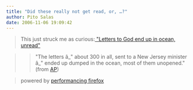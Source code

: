 ```yaml
---
title: "Did these really not get read, or, …?"
author: Pito Salas
date: 2006-11-06 19:09:42
---
```


>
> This just struck me as curious:[ "Letters to God end up in ocean,
> unread"](<http://news.yahoo.com/s/ap/20061103/ap_on_re_us/unanswered_prayers_7>)
>

>> "The letters â_" about 300 in all, sent to a New Jersey minister â_" ended
up dumped in the ocean, most of them unopened." (from
[AP](<http://news.yahoo.com/s/ap/20061103/ap_on_re_us/unanswered_prayers_7>))

>
> powered by [performancing firefox](<http://performancing.com/firefox>)


